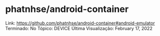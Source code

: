 # phatnhse/android-container

Link: https://github.com/phatnhse/android-container#android-emulator
Terminado: No
Tópico: DEVICE
Última Visualização: February 17, 2022